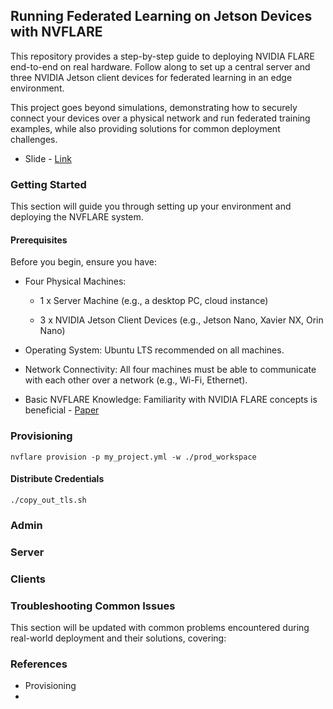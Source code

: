 ## Running Federated Learning on Jetson Devices with NVFLARE
This repository provides a step-by-step guide to deploying NVIDIA FLARE end-to-end on real hardware. Follow along to set up a central server and three NVIDIA Jetson client devices for federated learning in an edge environment.

This project goes beyond simulations, demonstrating how to securely connect your devices over a physical network and run federated training examples, while also providing solutions for common deployment challenges.


- Slide - [Link](https://docs.google.com/presentation/d/1Wgd5xcCyv9OtaZZSlBwdCtBbzTv0dXWNgOvunR0-BBI/edit?usp=sharing)


### Getting Started 
This section will guide you through setting up your environment and deploying the NVFLARE system. 

#### Prerequisites
Before you begin, ensure you have:

- Four Physical Machines:

    - 1 x Server Machine (e.g., a desktop PC, cloud instance)

    - 3 x NVIDIA Jetson Client Devices (e.g., Jetson Nano, Xavier NX, Orin Nano)

- Operating System: Ubuntu LTS recommended on all machines.


- Network Connectivity: All four machines must be able to communicate with each other over a network (e.g., Wi-Fi, Ethernet).

- Basic NVFLARE Knowledge: Familiarity with NVIDIA FLARE concepts is beneficial - [Paper](https://arxiv.org/pdf/2210.13291) 
  
### Provisioning
```
nvflare provision -p my_project.yml -w ./prod_workspace
```

#### Distribute Credentials
```
./copy_out_tls.sh
```


### Admin 


### Server 


### Clients 







### Troubleshooting Common Issues
This section will be updated with common problems encountered during real-world deployment and their solutions, covering:

### References
- Provisioning 
-  